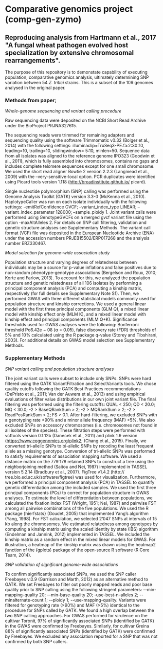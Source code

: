 # Comparative genomics project (comp-gen-zymo)

## Reproducing analysis from Hartmann et al., 2017 "A fungal wheat pathogen evolved host specialization by extensive chromosomal rearrangements".

The purpose of this repository is to demonstate capability of executing population, comparative genomics analysis, ultimately determining SNP variation between 54 *Z. tritici* strains. This is a subset of the 106 genomes analysed in the original paper.

### Methods from paper;

*Whole-genome sequencing and variant calling procedure*

Raw sequencing data were deposited on the NCBI Short Read Archive under the BioProject PRJNA327615.

The sequencing reads were trimmed for remaining adapters and sequencing quality using the software Trimmomatic v0.32 (Bolger et al., 2014) with the following settings: illuminaclip=TruSeq3-PE.fa:2:30:10, leading=10, trailing=10, slidingwindow= 5:10, minlen=50. Sequence data from all isolates was aligned to the reference genome IPO323 (Goodwin et al., 2011), which is fully assembled into chromosomes, contains no gaps and includes complete telomere sequences except for one small chromosome. We used the short read aligner Bowtie 2 version 2.2.3 (Langmead et al., 2009) with the –very-sensitive-local option. PCR duplicates were identified using Picard tools version 1.118 (http://broadinstitute.github.io/ picard).

Single nucleotide polymorphism (SNP) calling was performed using the Genome Analysis Toolkit (GATK) version 3.3-0 (McKenna et al., 2010). HaplotypeCaller was run on each isolate individually with the following settings: -emitRefConfidence GVCF; –variant_index_type LINEAR; –variant_index_parameter 128000; –sample_ploidy 1. Joint variant calls were performed using GenotypeGVCFs on a merged gvcf variant file using the option -maxAltAlleles 2. For details on SNP call filtering, validation and genetic structure analyses see Supplementary Methods. The variant call format (VCF) file was deposited in the European Nucleotide Archive (ENA) under the accession numbers PRJEB15502/ERP017268 and the analysis number ERZ330467.

*Model selection for genome-wide association study* 

Population structure and varying degrees of relatedness between individuals may be a source for p-value inflations and false positives due to non-random phenotype-genotype associations (Bergelson and Roux, 2010; Korte and Farlow, 2013). To account for this, we analyzed the population structure and genetic relatedness of all 106 isolates by performing a principal component analysis (PCA) and computing a kinship matrix, respectively (for full details see Supplementary Note S1). Then, we performed GWAS with three different statistical models commonly used for population structure and kinship corrections. We used a general linear model with the first three principal components (GLM Q), a mixed linear model with kinship effect only (MLM K), and a mixed linear model with kinship effect and principal components (MLM Q+K). Significance thresholds used for GWAS analyses were the following: Bonferroni threshold Po6.42e − 08 (α = 0.05), false discovery rate (FDR) thresholds of 5% and 10% calculated using the R package q-value (Storey and Tibshirani, 2003). For additional details on GWAS model selection see Supplementary Methods.

### Supplementary Methods

*SNP variant calling and population structure analyses*

The joint variant calls were subset to include only SNPs. SNPs were hard filtered using the GATK VariantFiltration and SelectVariants tools. We chose quality cutoffs following the GATK Best Practices recommendations (DePristo et al., 2011; Van der Auwera et al., 2013) and using empirical evaluations of filter value distributions in our own joint variant file. The final filtering was performed using the filtering cutoffs: QUAL < 250; QD < 20.0; MQ < 30.0; -2 > BaseQRankSum > 2; -2 > MQRankSum > 2; -2 > ReadPosRankSum > 2; FS > 0.1.
After hard-filtering, we excluded SNPs with a genotyping rate <90% and a minor allele frequency (MAF) <5%. We also excluded SNPs on accessory chromosomes (i.e. chromosomes not found in all isolates of the species). These filtration steps were performed with vcftools version 0.1.12b (Danecek et al., 2011) and plink 1.9 version (https://www.coggenomics.org/plink2; (Chang et al., 2015). Finally, we converted tri-allelic SNPs to bi-allelic SNPs by recoding the least frequent allele as a missing genotype. Conversion of tri-allelic SNPs was performed to satisfy requirements of association mapping software.
We used a distance matrix on the 779’178 retained SNPs to construct a tree using the neighborjoining method (Saitou and Nei, 1987) implemented in TASSEL version 5.2.14 (Bradbury et al., 2007). FigTree v1.4.2 (http:// tree.bio.ed.ac.uk/software/figtree) was used for visualization. Furthermore, we performed a principal component analysis (PCA) in TASSEL to quantify genetic differentiation among the included samples. We used the first three principal components (PCs) to correct for population structure in GWAS analyses. To estimate the level of differentiation between populations, we calculated the fixation index FST (Wright, 1951; Nei, 1987) and pairwise FST among all pairwise combinations of the five populations. We used the R package {hierfstats} (Goudet, 2005) that implemented Yang’s algorithm (Yang, 1998). For FST calculation, we selected 2’047 SNPs at intervals of 15 kb along the chromosomes. We estimated relatedness among genotypes by computing a kinship matrix using the scaled identity by state (IBS) algorithm (Endelman and Jannink, 2012) implemented in TASSEL. We included the kinship matrix as a random effect in the mixed linear models for GWAS. For illustration, a heatmap of the kinship matrix was drawn using the heatmap2 function of the {gplots} package of the open-source R software (R Core Team, 2014).

*SNP validation of significant genome-wide associations*

To confirm significantly associated SNPs, we used the SNP caller Freebayes v.0.9 (Garrison and Marth, 2012) as an alternative method to GATK. We set Freebayes to filter out poorly mapped reads and poor base quality prior to SNP calling using the following stringent parameters: --min-mapping-quality 20; --min-base-quality 20; -use-best-n-alleles 2; --minalternate-count 1; --ploidy 1; --use-mapping-quality. Variants were filtered for genotyping rate (>90%) and MAF (>5%) identical to the procedure for SNPs called by GATK. We found a high overlap between the two SNP calling approaches. For GWAS performed for virulence on the cultivar Toronit, 97% of significantly associated SNPs (identified by GATK) in the GWAS were confirmed by Freebayes. Similarly, for cultivar Greina 88% of significantly associated SNPs (identified by GATK) were confirmed by Freebayes. We excluded any association reported for a SNP that was not confirmed by both SNP callers.